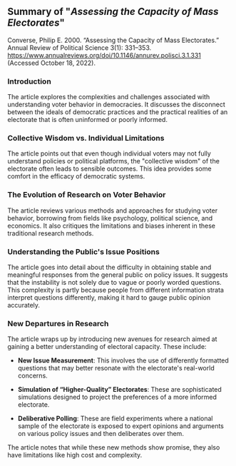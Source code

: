 ## Summary of "_Assessing the Capacity of Mass Electorates_"

Converse, Philip E. 2000. “Assessing the Capacity of Mass Electorates.” Annual Review of Political Science 3(1): 331–353. https://www.annualreviews.org/doi/10.1146/annurev.polisci.3.1.331 (Accessed October 18, 2022).


### Introduction
The article explores the complexities and challenges associated with understanding voter behavior in democracies. It discusses the disconnect between the ideals of democratic practices and the practical realities of an electorate that is often uninformed or poorly informed.

### Collective Wisdom vs. Individual Limitations
The article points out that even though individual voters may not fully understand policies or political platforms, the "collective wisdom" of the electorate often leads to sensible outcomes. This idea provides some comfort in the efficacy of democratic systems.

### The Evolution of Research on Voter Behavior
The article reviews various methods and approaches for studying voter behavior, borrowing from fields like psychology, political science, and economics. It also critiques the limitations and biases inherent in these traditional research methods.

### Understanding the Public's Issue Positions
The article goes into detail about the difficulty in obtaining stable and meaningful responses from the general public on policy issues. It suggests that the instability is not solely due to vague or poorly worded questions. This complexity is partly because people from different information strata interpret questions differently, making it hard to gauge public opinion accurately.

### New Departures in Research
The article wraps up by introducing new avenues for research aimed at gaining a better understanding of electoral capacity. These include:

- **New Issue Measurement**: This involves the use of differently formatted questions that may better resonate with the electorate's real-world concerns.
  
- **Simulation of “Higher-Quality” Electorates**: These are sophisticated simulations designed to project the preferences of a more informed electorate.
  
- **Deliberative Polling**: These are field experiments where a national sample of the electorate is exposed to expert opinions and arguments on various policy issues and then deliberates over them.

The article notes that while these new methods show promise, they also have limitations like high cost and complexity.

